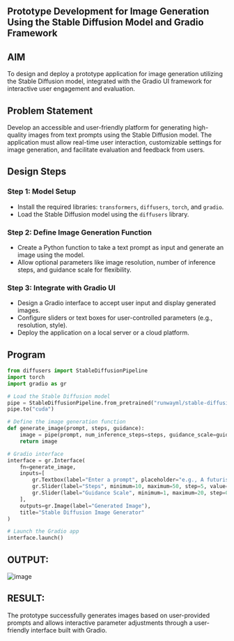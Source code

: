 ## Prototype Development for Image Generation Using the Stable Diffusion Model and Gradio Framework


## **AIM**  
To design and deploy a prototype application for image generation utilizing the Stable Diffusion model, integrated with the Gradio UI framework for interactive user engagement and evaluation.



## **Problem Statement**  
Develop an accessible and user-friendly platform for generating high-quality images from text prompts using the Stable Diffusion model. The application must allow real-time user interaction, customizable settings for image generation, and facilitate evaluation and feedback from users.


## **Design Steps**  

### **Step 1: Model Setup**  
- Install the required libraries: `transformers`, `diffusers`, `torch`, and `gradio`.  
- Load the Stable Diffusion model using the `diffusers` library.  

### **Step 2: Define Image Generation Function**  
- Create a Python function to take a text prompt as input and generate an image using the model.  
- Allow optional parameters like image resolution, number of inference steps, and guidance scale for flexibility.

### **Step 3: Integrate with Gradio UI**  
- Design a Gradio interface to accept user input and display generated images.  
- Configure sliders or text boxes for user-controlled parameters (e.g., resolution, style).  
- Deploy the application on a local server or a cloud platform.



## **Program**  

```python
from diffusers import StableDiffusionPipeline
import torch
import gradio as gr

# Load the Stable Diffusion model
pipe = StableDiffusionPipeline.from_pretrained("runwayml/stable-diffusion-v1-5")
pipe.to("cuda")

# Define the image generation function
def generate_image(prompt, steps, guidance):
    image = pipe(prompt, num_inference_steps=steps, guidance_scale=guidance).images[0]
    return image

# Gradio interface
interface = gr.Interface(
    fn=generate_image,
    inputs=[
        gr.Textbox(label="Enter a prompt", placeholder="e.g., A futuristic cityscape"),
        gr.Slider(label="Steps", minimum=10, maximum=50, step=5, value=20),
        gr.Slider(label="Guidance Scale", minimum=1, maximum=20, step=0.5, value=7.5),
    ],
    outputs=gr.Image(label="Generated Image"),
    title="Stable Diffusion Image Generator"
)

# Launch the Gradio app
interface.launch()
```
## OUTPUT:
![image](https://github.com/user-attachments/assets/6a2cc610-d97e-48c6-8219-4268b3b835b5)
## RESULT:
The prototype successfully generates images based on user-provided prompts and allows interactive parameter adjustments through a user-friendly interface built with Gradio.

